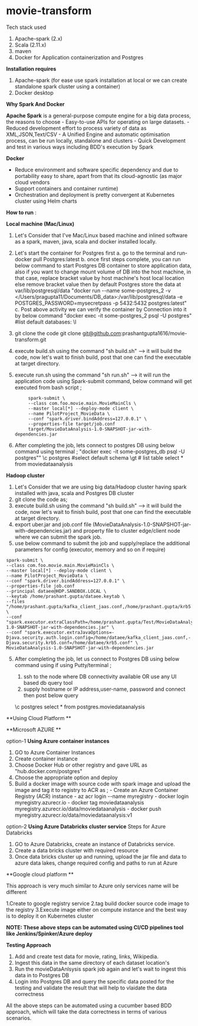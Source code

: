 # movie-transform

Tech stack used
  1. Apache-spark (2.x)
  2. Scala (2.11.x)
  3. maven
  5. Docker for Application containerization  and Postgres

**Installation requires**

1.  Apache-spark (for ease use spark installation at local or we can create standalone spark cluster using a container)
2.  Docker desktop

**Why Spark And Docker**

**Apache Spark** is a general-purpose compute engine for a big data process, the reasons to choose
        - Easy-to-use APIs for operating on large datasets.
        - Reduced development effort to process variety of data as XML,JSON,Text/CSV
        - A Unified Engine and automatic optimisation process, can be run locally, standalone and clusters
        - Quick Development and test in various ways including BDD's execution by Spark

**Docker**
  - Reduce environment and software specific dependency and due to portability easy to share, apart from that its cloud-agnostic (as major cloud vendors 
  - Support containers and container runtime)
  - Orchestration and deployment is pretty convergent at Kubernetes cluster using Helm charts

**How to run** :

**Local machine (Mac/Linux)**

1. Let's Consider that I've Mac/Linux based machine and inlined software as a spark, maven, java, scala and docker installed locally.
2. Let's start the container for Postgres first
      a. go to the terminal and run- docker pull Postgres:latest
      b. once first steps complete, you can run below command to start Postgres DB container to store application data, also if you want to change mount volume of DB into the host machine, in that case, replace bracket value by host machine's host local location else remove bracket value then by default Postgres store the data at var/lib/postgresql/data
            "docker run --name some-postgres_2 -v </Users/pragupta11/Documents/DB_data>:/var/lib/postgresql/data -e POSTGRES_PASSWORD=mysecretpass -p 5432:5432 postgres:latest"
      c. Post above activity we can verify the container by Connection into it by below command
            "docker exec -it some-postgres_2 psql -U postgres"
            #list default databases: \l

3. git clone the code 
    git clone git@github.com:prashantgupta1616/movie-transform.git
4. execute build.sh using the command "sh build.sh" --> it will build the code, now let's wait to finish build, post that one can find the executable at target directory.
5. execute run.sh using the command "sh run.sh" --> it will run the application code using Spark-submit command, below command will get executed from bash script ;

            spark-submit \
            --class com.foo.movie.main.MovieMainCls \
            --master local[*] --deploy-mode client \
            --name PilotProject_MovieData \
            --conf "spark.driver.bindAddress=127.0.0.1" \
            --properties-file target/job.conf
            target/MovieDataAnalysis-1.0-SNAPSHOT-jar-with-dependencies.jar


5. After completing the job, lets connect to postgres DB using below command using terminal ;
    "docker exec -it some-postgres_db psql -U postgres""
    \c postgres #select default schema
    \gt # list table
    select * from moviedataanalysis



**Hadoop cluster**
  1. Let's Consider that we are using big data/Hadoop cluster having spark installed with java, scala and Postgres DB cluster
  2. git clone the code as;
  3. execute build.sh using the command "sh build.sh" --> it will build the code, now let's wait to finish build, post that one can find the executable at target directory.
  4. export uber.jar and job.conf file (MovieDataAnalysis-1.0-SNAPSHOT-jar-with-dependencies.jar) and property file to cluster edge/client node where we can submit the spark job.
  5. use below command to submit the job and supply/replace the additional parameters for config (executor, memory and so on if require)

    spark-submit \
    --class com.foo.movie.main.MovieMainCls \
    --master local[*] --deploy-mode client \
    --name PilotProject_MovieData \
    --conf "spark.driver.bindAddress=127.0.0.1" \
    --properties-file job.conf
    --principal dataee@HDP.SANDBOX.LOCAL \
    --keytab /home/prashant.gupta/dataee.keytab \
    --files "/home/prashant.gupta/kafka_client_jaas.conf,/home/prashant.gupta/krb5.conf" \
    --conf "spark.executor.extraClassPath=/home/prashant.gupta/Test/MovieDataAnalysis-1.0-SNAPSHOT-jar-with-dependencies.jar" \
    --conf "spark.executor.extraJavaOptions=-Djava.security.auth.login.config=/home/dataee/kafka_client_jaas.conf,-Djava.security.krb5.conf=/home/dataee/krb5.conf" \
    MovieDataAnalysis-1.0-SNAPSHOT-jar-with-dependencies.jar

5. After completing the job, let us connect to Postgres DB using below command using if using Putty/terminal ;
    1. ssh to the node where DB connectivity available OR use any UI based db query tool
    2. supply hostname or IP address,user-name, password and connect then post below query

    \c postgres
    select * from postgres.moviedataanalysis


**Using Cloud Platform **



**Microsoft AZURE **

option-1
**Using Azure container instances**

1.  GO to Azure Container Instances
2.  Create container instance
3.  Choose 	Docker Hub or other registry and gave URL as "hub.docker.com/postgres"
4.  Choose the appropriate option and deploy
5.  Build a docker image with source code with spark image and upload the image and tag it to registry to ACR as ;
        - Create an Azure Container Registry (ACR) instance
        - az acr login --name myregistry
        - docker login myregistry.azurecr.io
        - docker tag moviedataanalysis myregistry.azurecr.io/data/moviedataanalysis
        - docker push myregistry.azurecr.io/data/moviedataanalysis:v1


option-2
**Using Azure Databricks cluster service**
Steps for Azure Databricks
1. GO to Azure Databricks, create an instance of Databricks service.
2. Create a data bricks cluster with required resource
3. Once data bricks cluster up and running, upload the jar file and data to azure data lakes, change required config and paths to run at Azure



**Google cloud platform **


This approach is very much similar to Azure only services name will be different 

1.Create to google registry service
2.tag build docker source code image to the registry
3.Execute image either on compute instance and the best way is to deploy it on Kubernetes cluster

**NOTE: These above steps can be automated using CI/CD pipelines tool like Jenkins/Spinker/Azure deploy**


**Testing Approach**
1. Add and create test data for movie, rating, links, Wikipedia.
2. Ingest this data in the same directory of each dataset location's
3. Run the movieDataAnlsysis spark job again and let's wait to ingest this data in to Postgres DB
4. Login into Postgres DB and query the specific data posted for the testing and validate the result that will help to vlaidate the data correctness

All the above steps can be automated using a cucumber based BDD approach, which will take the data correctness in terms of various scenarios.
